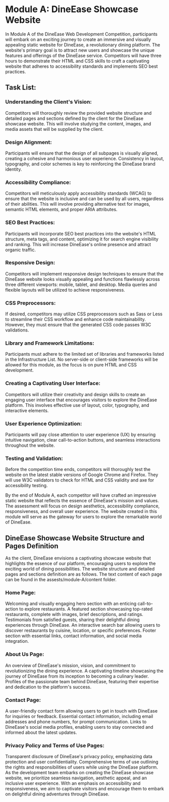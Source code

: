 # Module A: DineEase Showcase Website

In Module A of the DineEase Web Development Competition, participants will embark on an exciting journey to create an immersive and visually appealing static website for DineEase, a revolutionary dining platform. The website's primary goal is to attract new users and showcase the unique features and offerings of the DineEase service. Competitors will have three hours to demonstrate their HTML and CSS skills to craft a captivating website that adheres to accessibility standards and implements SEO best practices.

## Task List:

### Understanding the Client's Vision: 
Competitors will thoroughly review the provided website structure and detailed pages and sections defined by the client for the DineEase showcase website. This will involve studying the content, images, and media assets that will be supplied by the client.

### Design Alignment: 
Participants will ensure that the design of all subpages is visually aligned, creating a cohesive and harmonious user experience. Consistency in layout, typography, and color schemes is key to reinforcing the DineEase brand identity.

### Accessibility Compliance: 
Competitors will meticulously apply accessibility standards (WCAG) to ensure that the website is inclusive and can be used by all users, regardless of their abilities. This will involve providing alternative text for images, semantic HTML elements, and proper ARIA attributes.

### SEO Best Practices: 
Participants will incorporate SEO best practices into the website's HTML structure, meta tags, and content, optimizing it for search engine visibility and ranking. This will increase DineEase's online presence and attract organic traffic.

### Responsive Design: 
Competitors will implement responsive design techniques to ensure that the DineEase website looks visually appealing and functions flawlessly across three different viewports: mobile, tablet, and desktop. Media queries and flexible layouts will be utilized to achieve responsiveness.

### CSS Preprocessors: 
If desired, competitors may utilize CSS preprocessors such as Sass or Less to streamline their CSS workflow and enhance code maintainability. However, they must ensure that the generated CSS code passes W3C validations.

### Library and Framework Limitations: 
Participants must adhere to the limited set of libraries and frameworks listed in the Infrastructure List. No server-side or client-side frameworks will be allowed for this module, as the focus is on pure HTML and CSS development.

### Creating a Captivating User Interface: 
Competitors will utilize their creativity and design skills to create an engaging user interface that encourages visitors to explore the DineEase platform. This involves effective use of layout, color, typography, and interactive elements.

### User Experience Optimization: 
Participants will pay close attention to user experience (UX) by ensuring intuitive navigation, clear call-to-action buttons, and seamless interactions throughout the website.

### Testing and Validation: 
Before the competition time ends, competitors will thoroughly test the website on the latest stable versions of Google Chrome and Firefox. They will use W3C validators to check for HTML and CSS validity and axe for accessibility testing.

By the end of Module A, each competitor will have crafted an impressive static website that reflects the essence of DineEase's mission and values. The assessment will focus on design aesthetics, accessibility compliance, responsiveness, and overall user experience. The website created in this module will serve as the gateway for users to explore the remarkable world of DineEase.


## DineEase Showcase Website Structure and Pages Definition

As the client, DineEase envisions a captivating showcase website that highlights the essence of our platform, encouraging users to explore the exciting world of dining possibilities. The website structure and detailed pages and sections definition are as follows. The text content of each page can be found in the assests/module-A/content folder.

### Home Page:

Welcoming and visually engaging hero section with an enticing call-to-action to explore restaurants.
A featured section showcasing top-rated restaurants, complete with images, brief descriptions, and ratings.
Testimonials from satisfied guests, sharing their delightful dining experiences through DineEase.
An interactive search bar allowing users to discover restaurants by cuisine, location, or specific preferences.
Footer section with essential links, contact information, and social media integration.
### About Us Page:

An overview of DineEase's mission, vision, and commitment to revolutionizing the dining experience.
A captivating timeline showcasing the journey of DineEase from its inception to becoming a culinary leader.
Profiles of the passionate team behind DineEase, featuring their expertise and dedication to the platform's success.
### Contact Page:

A user-friendly contact form allowing users to get in touch with DineEase for inquiries or feedback.
Essential contact information, including email addresses and phone numbers, for prompt communication.
Links to DineEase's social media profiles, enabling users to stay connected and informed about the latest updates.
### Privacy Policy and Terms of Use Pages:

Transparent disclosure of DineEase's privacy policy, emphasizing data protection and user confidentiality.
Comprehensive terms of use outlining the rights and responsibilities of users while using the DineEase platform.
As the development team embarks on creating the DineEase showcase website, we prioritize seamless navigation, aesthetic appeal, and an inclusive user experience. With an emphasis on accessibility and responsiveness, we aim to captivate visitors and encourage them to embark on delightful dining adventures through DineEase.